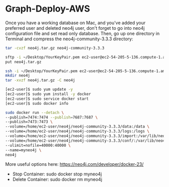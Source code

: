 # Graph-Deploy-AWS

Once you have a working database on Mac, and you've added your preferred user and deleted neo4j user, don't forget to go into neo4j configuration file and set read only database. Then, go up one directory in Terminal and compress the neo4j-community-3.3.3 directory:
```bash
tar -cvzf neo4j.tar.gz neo4j-community-3.3.3
```

```bash
sftp -i ~/Desktop/YourKeyPair.pem ec2-user@ec2-54-205-5-136.compute-1.amazonaws.com
put neo4j.tar.gz
```

```bash
ssh -i ~/Desktop/YourKeyPair.pem ec2-user@ec2-54-205-5-136.compute-1.amazonaws.com
mkdir neo4j
tar -xvzf neo4j.tar.gz -C neo4j
```

```bash
[ec2-user]$ sudo yum update -y
[ec2-user]$ sudo yum install -y docker
[ec2-user]$ sudo service docker start
[ec2-user]$ sudo docker info
```

```bash
sudo docker run --detach \
--publish=7474:7474 --publish=7687:7687 \
--publish=7473:7473 \
--volume=/home/ec2-user/neo4j/neo4j-community-3.3.3/data:/data \
--volume=/home/ec2-user/neo4j/neo4j-community-3.3.3/logs:/logs \
--volume=/home/ec2-user/neo4j/neo4j-community-3.3.3/import:/var/lib/neo4j/import \
--volume=/home/ec2-user/neo4j/neo4j-community-3.3.3/conf/:/var/lib/neo4j/conf/ \
--ulimit=nofile=40000:40000 \
--name=myneo4j \
neo4j
```

More useful options here: https://neo4j.com/developer/docker-23/
* Stop Container: sudo docker stop myneo4j
* Delete Container: sudo docker rm myneo4j
